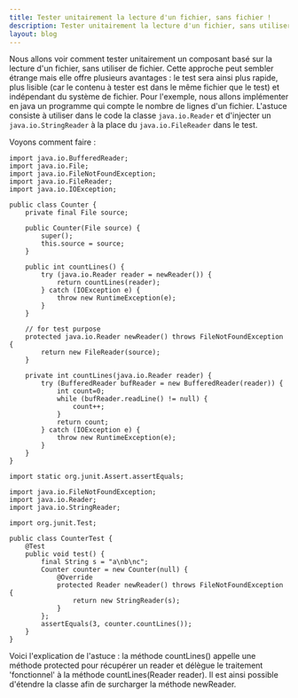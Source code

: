 ```yaml
---
title: Tester unitairement la lecture d'un fichier, sans fichier !
description: Tester unitairement la lecture d'un fichier, sans utiliser de fichier.
layout: blog
---
```

Nous allons voir comment tester unitairement un composant basé sur la lecture d'un fichier, sans
utiliser de fichier. Cette approche peut sembler étrange mais elle offre plusieurs avantages : le
test sera ainsi plus rapide, plus lisible (car le contenu à tester est dans le même fichier que le
test) et indépendant du système de fichier. Pour l'exemple, nous allons implémenter en java un
programme qui compte le nombre de lignes d'un fichier. L'astuce consiste à utiliser dans le code la
classe `java.io.Reader` et d'injecter un `java.io.StringReader` à la place du `java.io.FileReader`
dans le test.

Voyons comment faire :

```
import java.io.BufferedReader;
import java.io.File;
import java.io.FileNotFoundException;
import java.io.FileReader;
import java.io.IOException;

public class Counter {
    private final File source;

    public Counter(File source) {
        super();
        this.source = source;
    }
    
    public int countLines() {
        try (java.io.Reader reader = newReader()) {
            return countLines(reader);
        } catch (IOException e) {
            throw new RuntimeException(e);
        }
    }
    
    // for test purpose 
    protected java.io.Reader newReader() throws FileNotFoundException {
        return new FileReader(source);
    }
    
    private int countLines(java.io.Reader reader) {
        try (BufferedReader bufReader = new BufferedReader(reader)) {
            int count=0;
            while (bufReader.readLine() != null) {
                count++;
            }
            return count;
        } catch (IOException e) {
            throw new RuntimeException(e);
        }
    }
}
```

```
import static org.junit.Assert.assertEquals;

import java.io.FileNotFoundException;
import java.io.Reader;
import java.io.StringReader;

import org.junit.Test;

public class CounterTest {
    @Test
    public void test() {
        final String s = "a\nb\nc";
        Counter counter = new Counter(null) {
            @Override
            protected Reader newReader() throws FileNotFoundException {
                return new StringReader(s);
            }
        };
        assertEquals(3, counter.countLines());
    }
}
```

Voici l'explication de l'astuce : la méthode countLines() appelle une méthode protected pour
récupérer un reader et délègue le traitement 'fonctionnel' à la méthode countLines(Reader reader).
Il est ainsi possible d'étendre la classe afin de surcharger la méthode newReader.
